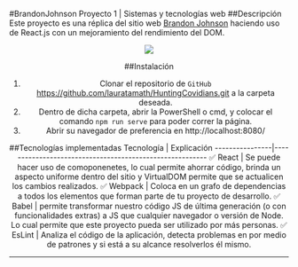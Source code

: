 #BrandonJohnson
Proyecto 1 | Sistemas y tecnologías web
##Descripción
Este proyecto es una réplica del sitio web [Brandon Johnson](https://brandoncjohnson.com/) haciendo uso de React.js con un mejoramiento del rendimiento del DOM.
<div align="center"><img src="(forReadme.jpeg)">

##Instalación
1. Clonar el repositorio de `GitHub` https://github.com/lauratamath/HuntingCovidians.git a la carpeta deseada. <br/>
2. Dentro de dicha carpeta, abrir la PowerShell o cmd, y colocar el comando `npm run serve` para poder correr la página.<br/>
3. Abrir su navegador de preferencia en http://localhost:8080/ <br/>

##Tecnologías implementadas
Tecnología	| Explicación
----------------|---------------------------------------------------------
✅ React		| Se puede hacer uso de comoponenetes, lo cual permite ahorrar código, brinda un aspecto uniforme dentro del sitio y VirtualDOM permite que se actualicen los cambios realizados. 
✅ Webpack	| Coloca en un grafo de dependencias a todos los elementos que forman parte de tu proyecto de desarrollo.
✅ Babel		| permite transformar nuestro código JS de última generación (o con funcionalidades extras) a JS que cualquier navegador o versión de Node. Lo cual permite que este proyecto pueda ser utilizado por más personas.
✅ EsLint	| Analiza el código de la aplicación, detecta problemas en por medio de patrones y si está a su alcance resolverlos él mismo.
***



